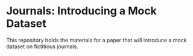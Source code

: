 # Journals: Introducing a Mock Dataset

This repository holds the materials for a paper that will introduce a mock dataset on fictitious journals.